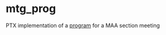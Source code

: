 # mtg_prog
PTX implementation of a [program]([../blob/master/html/program.html) for a MAA section meeting
